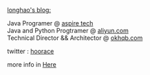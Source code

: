 <a href="http://longtask.com" target="_blank">longhao's blog:</a>

Java Programer @ <a href="http://www.aspire-info.com" target="_blank">aspire tech</a><br />
Java and Python Progtramer @ <a href="http://aliyun.com" target="_blank">aliyun.com</a><br />
Technical Director && Architector @  <a href="http://www.okhqb.com" target="_blank">okhqb.com</a><br />


twitter : <a href="http://www.twitter.com/hoorace" target="_blank">hoorace</a>

more info in <a href="http://longtask.com/about" target="_blank">Here</a>
